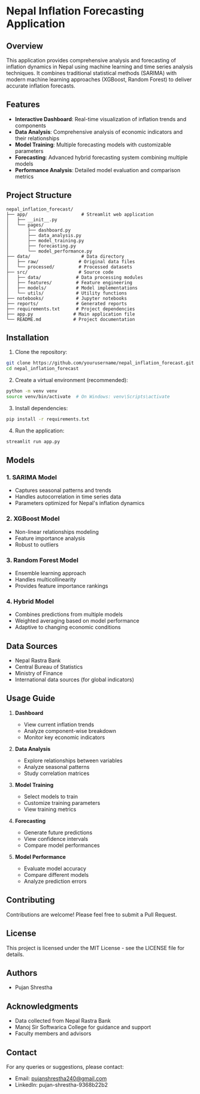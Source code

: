 # Nepal Inflation Forecasting Application

## Overview
This application provides comprehensive analysis and forecasting of inflation dynamics in Nepal using machine learning and time series analysis techniques. It combines traditional statistical methods (SARIMA) with modern machine learning approaches (XGBoost, Random Forest) to deliver accurate inflation forecasts.

## Features
- **Interactive Dashboard**: Real-time visualization of inflation trends and components
- **Data Analysis**: Comprehensive analysis of economic indicators and their relationships
- **Model Training**: Multiple forecasting models with customizable parameters
- **Forecasting**: Advanced hybrid forecasting system combining multiple models
- **Performance Analysis**: Detailed model evaluation and comparison metrics

## Project Structure
```
nepal_inflation_forecast/
├── app/                    # Streamlit web application
│   ├── __init__.py
│   └── pages/
│       ├── dashboard.py
│       ├── data_analysis.py
│       ├── model_training.py
│       ├── forecasting.py
│       └── model_performance.py
├── data/                   # Data directory
│   ├── raw/               # Original data files
│   └── processed/         # Processed datasets
├── src/                   # Source code
│   ├── data/             # Data processing modules
│   ├── features/         # Feature engineering
│   ├── models/           # Model implementations
│   └── utils/            # Utility functions
├── notebooks/            # Jupyter notebooks
├── reports/              # Generated reports
├── requirements.txt      # Project dependencies
├── app.py               # Main application file
└── README.md            # Project documentation
```

## Installation
1. Clone the repository:
```bash
git clone https://github.com/yourusername/nepal_inflation_forecast.git
cd nepal_inflation_forecast
```

2. Create a virtual environment (recommended):
```bash
python -m venv venv
source venv/bin/activate  # On Windows: venv\Scripts\activate
```

3. Install dependencies:
```bash
pip install -r requirements.txt
```

4. Run the application:
```bash
streamlit run app.py
```

## Models
### 1. SARIMA Model
- Captures seasonal patterns and trends
- Handles autocorrelation in time series data
- Parameters optimized for Nepal's inflation dynamics

### 2. XGBoost Model
- Non-linear relationships modeling
- Feature importance analysis
- Robust to outliers

### 3. Random Forest Model
- Ensemble learning approach
- Handles multicollinearity
- Provides feature importance rankings

### 4. Hybrid Model
- Combines predictions from multiple models
- Weighted averaging based on model performance
- Adaptive to changing economic conditions

## Data Sources
- Nepal Rastra Bank
- Central Bureau of Statistics
- Ministry of Finance
- International data sources (for global indicators)

## Usage Guide
1. **Dashboard**
   - View current inflation trends
   - Analyze component-wise breakdown
   - Monitor key economic indicators

2. **Data Analysis**
   - Explore relationships between variables
   - Analyze seasonal patterns
   - Study correlation matrices

3. **Model Training**
   - Select models to train
   - Customize training parameters
   - View training metrics

4. **Forecasting**
   - Generate future predictions
   - View confidence intervals
   - Compare model performances

5. **Model Performance**
   - Evaluate model accuracy
   - Compare different models
   - Analyze prediction errors

## Contributing
Contributions are welcome! Please feel free to submit a Pull Request.

## License
This project is licensed under the MIT License - see the LICENSE file for details.

## Authors
- Pujan Shrestha

## Acknowledgments
- Data collected from Nepal Rastra Bank
- Manoj Sir Softwarica College for guidance and support
- Faculty members and advisors

## Contact
For any queries or suggestions, please contact:
- Email: pujanshrestha240@gmail.com
- LinkedIn: pujan-shrestha-9368b22b2
